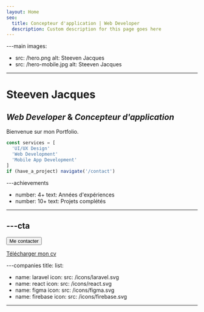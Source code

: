 ```yaml
---
layout: Home
seo:
  title: Concepteur d'application | Web Developer
  description: Custom description for this page goes here
---
```




---main
images:
  - src: /hero.png
    alt: Steeven Jacques
  - src: /hero-mobile.jpg
    alt: Steeven Jacques
---

# <Typewriter>Steeven Jacques</Typewriter>

## *Web Developer* <span>&</span> *Concepteur d'application*

Bienvenue sur mon Portfolio.

```js {2-4} showLineNumbers
const services = [
  'UI/UX Design'
  'Web Development'
  'Mobile App Development'
]
if (have_a_project) navigate('/contact')
```



---achievements
- number: 4+
  text: Années d'expériences
- number: 10+
  text: Projets complétés
---



---cta
---
<Button href="/contact" size="sm">
  Me contacter
</Button>

[Télécharger mon cv](https://firebasestorage.googleapis.com/v0/b/dashboard-f3222.appspot.com/o/CVJacquesSteeven.pdf?alt=media&token=4f4cc045-d83b-46b9-963a-5a0a86952bc9)



---companies
title:
list:
  - name: laravel
    icon:
      src: /icons/laravel.svg
  - name: react
    icon:
      src: /icons/react.svg
  - name: figma
    icon:
      src: /icons/figma.svg
  - name: firebase
    icon:
      src: /icons/firebase.svg
---